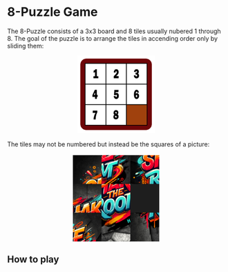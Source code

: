 # 8-Puzzle Game

The 8-Puzzle consists of a 3x3 board and 8 tiles usually nubered 1 through 8. The goal of the puzzle is to arrange the tiles in accending order only by sliding them:

<img src='docs\media\8-puzzle_solved_board.png' width=180 height=180 style='display:block; margin-left:auto; margin-right: auto;'>

<br>
The tiles may not be numbered but instead be the squares of a picture:
<br>
<br>

<img src='docs\media\scrambled_picture.png' width=200 height=200 style='display:block; margin-left:auto; margin-right: auto;'>

## How to play

